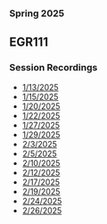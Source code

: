 ### Spring 2025
## EGR111
### Session Recordings


- [1/13/2025](https://nmc.zoom.us/rec/share/jxeLvL8XiorvjnARnlVWHialBrFGz7dsHwmnfICAfkfrL5bOmPdM9UFPk-Kio6PT.p7-xsseNTEQsFWBu)
- [1/15/2025](https://nmc.zoom.us/rec/share/mp_H42POZV5wcqrZRifyiBbn0eFQyIujRZ6wTsRUdRQXl7jXwc591E6ud4kLtPmh.-klNBvYxWCPFi9MK)
- [1/20/2025](https://nmc.zoom.us/rec/share/T0QnFZy8n8Qmkc_XSjChjI1NMBIBkuP2H07z_-afbVlzXNfqX3y0tb0NfgWWZoyZ.qqnCGmuArPvZ4n8W)
- [1/22/2025](https://nmc.zoom.us/rec/share/zm1ufzTRaLKNd8ZA_NdxhhR_mOxePcw8nMYkUKMPrv9Dqhlv-cyIQXaDmbvfbj6O.7vxiwWqb0BXn6jNs)
- [1/27/2025]()
- [1/29/2025](https://nmc.zoom.us/rec/share/CBX27IfLVqi39mOXf5U6suZCYTFdfADdoeIfQPT41gQmlMX0MDZ6L4SK3DG5n_hK.5_zPZqQ9L9NoxNDa?startTime=1738173485000)
- [2/3/2025](https://nmc.zoom.us/rec/share/4M6jiOdwzqPoW1KWZfCsfHBYHMu_IVErRWzF0Xbmav8GKoeqvIzIG7YtO8B0Di3G.yCA98FFxlyKkCW7N)
- [2/5/2025](https://nmc.zoom.us/rec/share/AdHvTh9yLQKyYSovDdcP3m0SgRmju6GW0P7UsYj7r_TKHM_22cTe4tA5jitDso4I.70H98pW52L-UpzgJ)
- [2/10/2025](https://nmc.zoom.us/rec/share/FDXWhliimTipVI8v1VSAzVaXuRFjgjtV2jT5iheLRWO58W5I3uwzxO1cYrQ29aCu.StYP8gIDBKUS49EN)
- [2/12/2025](https://nmc.zoom.us/rec/share/NVKFeB_rq0YDCeA2fEeB-ga0TyRUlJqdiJ-4E3PMkMU0AD_c_NIohDZeDAOX-0Nq.SyBCWChgmkSJmCX1)
- [2/17/2025](https://nmc.zoom.us/rec/share/YpnLlDf__LHNsmoP4255sdsUppHg36po2Rzxqky_c3OwMBUF1l03u5gkITSe3IU6.RiAUMR_1QB05dUwk)
- [2/19/2025](https://nmc.zoom.us/rec/share/q5gTegtglbF0BDn-jA67bmzKdFVpb82iWB1NnQLvJWzA7zsQtcUzBoAo61prA4KE.TnogG67A0rJ98SWz)
- [2/24/2025](https://nmc.zoom.us/rec/share/WuArmB0pnNYpdZy1Qbdg77EEdcq6we9IJLxRsTKSAJ9tO3jVfftT8_z8dvzT-vQA.4kFFwkS3COi1dgFt)
- [2/26/2025](https://nmc.zoom.us/rec/share/3Lja6ExWVEZGihhLafq_UD0S5VxBnJ8WH0rTVQrCaiieTrzg_JZ6FzinmF81JW3Y.XHfgxTcbkS2hrhVm)


<!-- 


- [3/3/2025]()
- [3/4/2025]()
- [3/10/2025]()
- [3/12/2025]()
- [3/17/2025]()
- [3/19/2025]()
- [3/24/2025]()
- [3/26/2025]()
- [3/31/2025]()
- [4/2/2025]()
- [4/7/2025]()
- [4/9/2025]()
- [4/14/2025]()
- [4/16/2025]()
- [4/21/2025]()
- [4/23/2025]()
- [4/28/2025]()
- [5/30/2025]() -->
